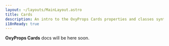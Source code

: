 ```yaml
---
layout: ~/layouts/MainLayout.astro
title: Cards
description: An intro to the OxyProps Cards properties and classes syntax.
i18nReady: true
---
```


**OxyProps Cards** docs will be here soon.
